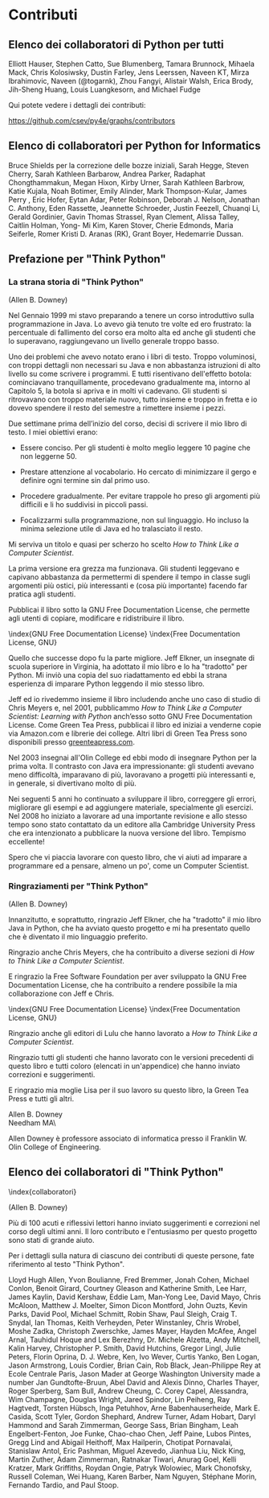 ﻿

Contributi
=============

Elenco dei collaboratori di Python per tutti 
-------------------------------------------

Elliott Hauser,
Stephen Catto,
Sue Blumenberg,
Tamara Brunnock,
Mihaela Mack,
Chris Kolosiwsky,
Dustin Farley,
Jens Leerssen,
Naveen KT,
Mirza Ibrahimovic,
Naveen (@togarnk),
Zhou Fangyi,
Alistair Walsh,
Erica Brody,
Jih-Sheng Huang,
Louis Luangkesorn,
and
Michael Fudge

Qui potete vedere i dettagli dei contributi:

https://github.com/csev/py4e/graphs/contributors

Elenco di collaboratori per Python for Informatics 
-------------------------------------------

Bruce Shields per la correzione delle bozze iniziali, Sarah Hegge, Steven Cherry, Sarah Kathleen Barbarow, Andrea Parker, Radaphat Chongthammakun, Megan Hixon, Kirby Urner, Sarah Kathleen Barbrow, Katie Kujala, Noah Botimer, Emily Alinder, Mark Thompson-Kular, James Perry , Eric Hofer, Eytan Adar, Peter Robinson, Deborah J. Nelson, Jonathan C. Anthony, Eden Rassette, Jeannette Schroeder, Justin Feezell, Chuanqi Li, Gerald Gordinier, Gavin Thomas Strassel, Ryan Clement, Alissa Talley, Caitlin Holman, Yong- Mi Kim, Karen Stover, Cherie Edmonds, Maria Seiferle, Romer Kristi D. Aranas (RK), Grant Boyer, Hedemarrie Dussan.

Prefazione per "Think Python"
--------------------------

### La strana storia di "Think Python"

(Allen B. Downey)

Nel Gennaio 1999 mi stavo preparando a tenere un corso introduttivo sulla programmazione in Java. Lo avevo già tenuto tre volte ed ero frustrato:
la percentuale di fallimento del corso era molto alta ed anche gli studenti che lo superavano, raggiungevano un livello generale troppo basso.

Uno dei problemi che avevo notato erano i libri di testo. Troppo voluminosi, con troppi dettagli non necessari su Java e non abbastanza istruzioni di alto livello su come scrivere i programmi. E tutti risentivano dell'effetto botola: cominciavano tranquillamente, procedevano gradualmente ma, intorno al Capitolo 5, la botola si apriva e in molti vi cadevano. Gli studenti si ritrovavano con troppo materiale nuovo, tutto insieme e troppo in fretta e io dovevo spendere il resto del semestre a rimettere insieme i pezzi.

Due settimane prima dell’inizio del corso, decisi di scrivere il mio libro di testo. I miei obiettivi erano:

- Essere conciso. Per gli studenti è molto meglio leggere 10 pagine che non leggerne 50.

- Prestare attenzione al vocabolario. Ho cercato di minimizzare il gergo e definire ogni termine sin dal primo uso.

- Procedere gradualmente. Per evitare trappole ho preso gli argomenti più difficili e li ho suddivisi in piccoli passi.

- Focalizzarmi sulla programmazione, non sul linguaggio. Ho incluso la minima selezione utile di Java ed ho tralasciato il resto.

Mi serviva un titolo e quasi per scherzo ho scelto *How to Think Like a Computer Scientist*.

La prima versione era grezza ma funzionava. Gli studenti leggevano e capivano abbastanza da permettermi di spendere il tempo in classe sugli argomenti più ostici, più interessanti e (cosa più importante) facendo far pratica agli studenti.

Pubblicai il libro sotto la GNU Free Documentation License, che permette agli utenti di copiare, modificare e ridistribuire il libro.

\index{GNU Free Documentation License}
\index{Free Documentation License, GNU}

Quello che successe dopo fu la parte migliore. Jeff Elkner, un insegnate di scuola superiore in Virginia, ha adottato il mio libro e lo ha "tradotto" per Python. Mi inviò una copia del suo riadattamento ed ebbi la strana esperienza di imparare Python leggendo il mio stesso libro.

Jeff ed io rivedemmo insieme il libro includendo anche uno caso di studio di Chris Meyers e, nel 2001, pubblicammo *How to Think Like a Computer Scientist: Learning with Python* anch’esso sotto GNU Free Documentation License. Come Green Tea Press, pubblicai il libro ed iniziai a venderne copie via Amazon.com e librerie dei college. Altri libri di Green Tea Press sono disponibili presso [greenteapress.com](greenteapress.com).

Nel 2003 insegnai all'Olin College ed ebbi modo di insegnare Python per la prima volta. Il contrasto con Java era impressionante: gli studenti avevano meno difficoltà, imparavano di più, lavoravano a progetti più interessanti e, in generale, si divertivano molto di più.

Nei seguenti 5 anni ho continuato a sviluppare il libro, correggere gli errori, migliorare gli esempi e ad aggiungere materiale, specialmente gli esercizi. Nel 2008 ho iniziato a lavorare ad una importante revisione e allo stesso tempo sono stato contattato da un editore alla Cambridge University Press che era intenzionato a pubblicare la nuova versione del libro. Tempismo eccellente!

Spero che vi piaccia lavorare con questo libro, che vi aiuti ad imparare a programmare ed a pensare, almeno un po', come un Computer Scientist.

### Ringraziamenti per "Think Python"

(Allen B. Downey)

Innanzitutto, e soprattutto, ringrazio Jeff Elkner, che ha "tradotto" il mio libro Java in Python, che ha avviato questo progetto e mi ha presentato quello che è diventato il mio linguaggio preferito.

Ringrazio anche Chris Meyers, che ha contribuito a diverse sezioni di *How to Think Like a Computer Scientist*.

E ringrazio la Free Software Foundation per aver sviluppato la GNU Free Documentation License, che ha contribuito a rendere possibile la mia collaborazione con Jeff e Chris.

\index{GNU Free Documentation License}
\index{Free Documentation License, GNU}

Ringrazio anche gli editori di Lulu che hanno lavorato a *How to Think Like a Computer Scientist*.

Ringrazio tutti gli studenti che hanno lavorato con le versioni precedenti di questo libro e tutti coloro (elencati in un'appendice) che hanno inviato correzioni e suggerimenti.

E ringrazio mia moglie Lisa per il suo lavoro su questo libro, la Green Tea Press e tutti gli altri.

Allen B. Downey\
Needham MA\

Allen Downey è professore associato di informatica presso il Franklin W. Olin College of Engineering.

Elenco dei collaboratori di "Think Python"
-----------------------------------

\index{collaboratori}

(Allen B. Downey)

Più di 100 acuti e riflessivi lettori hanno inviato suggerimenti e correzioni nel corso degli ultimi anni. Il loro contributo e l'entusiasmo per questo progetto sono stati di grande aiuto.

Per i dettagli sulla natura di ciascuno dei contributi di queste persone, fate riferimento al testo "Think Python".

Lloyd Hugh Allen, Yvon Boulianne, Fred Bremmer, Jonah Cohen, Michael Conlon, Benoit Girard, Courtney Gleason and Katherine Smith, Lee Harr, James Kaylin, David Kershaw, Eddie Lam, Man-Yong Lee, David Mayo, Chris McAloon, Matthew J. Moelter, Simon Dicon Montford, John Ouzts, Kevin Parks, David Pool, Michael Schmitt, Robin Shaw, Paul Sleigh, Craig T. Snydal, Ian Thomas, Keith Verheyden, Peter Winstanley, Chris Wrobel, Moshe Zadka, Christoph Zwerschke, James Mayer, Hayden McAfee, Angel Arnal, Tauhidul Hoque and Lex Berezhny, Dr. Michele Alzetta, Andy Mitchell, Kalin Harvey, Christopher P. Smith, David Hutchins, Gregor Lingl, Julie Peters, Florin Oprina, D. J. Webre, Ken, Ivo Wever, Curtis Yanko, Ben Logan, Jason Armstrong, Louis Cordier, Brian Cain, Rob Black, Jean-Philippe Rey at Ecole Centrale Paris, Jason Mader at George Washington University made a number Jan Gundtofte-Bruun, Abel David and Alexis Dinno, Charles Thayer, Roger Sperberg, Sam Bull, Andrew Cheung, C. Corey Capel, Alessandra, Wim Champagne, Douglas Wright, Jared Spindor, Lin Peiheng, Ray Hagtvedt, Torsten Hübsch, Inga Petuhhov, Arne Babenhauserheide, Mark E. Casida, Scott Tyler, Gordon Shephard, Andrew Turner, Adam Hobart, Daryl Hammond and Sarah Zimmerman, George Sass, Brian Bingham, Leah Engelbert-Fenton, Joe Funke, Chao-chao Chen, Jeff Paine, Lubos Pintes, Gregg Lind and Abigail Heithoff, Max Hailperin, Chotipat Pornavalai, Stanislaw Antol, Eric Pashman, Miguel Azevedo, Jianhua Liu, Nick King, Martin Zuther, Adam Zimmerman, Ratnakar Tiwari, Anurag Goel, Kelli Kratzer, Mark Griffiths, Roydan Ongie, Patryk Wolowiec, Mark Chonofsky, Russell Coleman, Wei Huang, Karen Barber, Nam Nguyen, Stéphane Morin, Fernando Tardio, and Paul Stoop.
